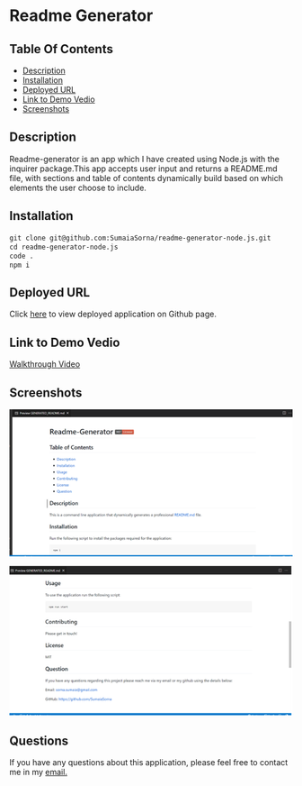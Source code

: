 # Readme Generator

## Table Of Contents

- [Description](#description)
- [Installation](#installation)
- [Deployed URL](#deployed-url)
- [Link to Demo Vedio](#link-to-demo-vedio)
- [Screenshots](#screenshots)

## Description

Readme-generator is an app which I have created using Node.js with the inquirer package.This app accepts user input and returns a README.md file, with sections and table of contents dynamically build based on which elements the user choose to include.

## Installation

```
git clone git@github.com:SumaiaSorna/readme-generator-node.js.git
cd readme-generator-node.js
code .
npm i
```

## Deployed URL

Click [here](https://sumaiasorna.github.io/readme-generator-node.js/) to view deployed application on Github page.

## Link to Demo Vedio

<a href="#">Walkthrough Video</a>

## Screenshots

![screenshots of readme-generator](./assets/images/readme-generator1.png)

![screenshots of readme-generator](./assets/images/readme-generator2.png)

## Questions

If you have any questions about this application, please feel free to contact me in my <a href="mailto:sorna.sumaia@gmail.com">email.</a>
